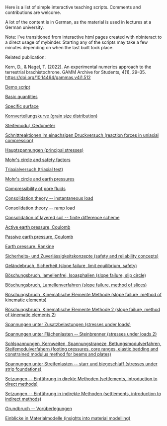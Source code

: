Here is a list of simple interactive teaching scripts. Comments and contributions are welcome.

A lot of the content is in German, as the material is used in lectures at a German university.

Note: I've transitioned from interactive html pages created with nbinteract to a direct usage of mybinder. Starting any of the scripts may take a few minutes depending on when the last built took place.

Related publication:

Kern, D., & Nagel, T. (2022). An experimental numerics approach to the terrestrial brachistochrone. GAMM Archive for Students, 4(1), 29–35. https://doi.org/10.14464/gammas.v4i1.512


[Demo script](https://mybinder.org/v2/gh/nagelt/Teaching_scripts/HEAD?labpath=demo_script.ipynb)

[Basic quantities](https://mybinder.org/v2/gh/nagelt/Teaching_scripts/HEAD?labpath=basic_quantities.ipynb)

[Specific surface](https://mybinder.org/v2/gh/nagelt/Teaching_scripts/HEAD?labpath=grain_size_demo.ipynb)

[Kornverteilungskurve (grain size distribution)](https://mybinder.org/v2/gh/nagelt/Teaching_scripts/HEAD?labpath=kornverteilungskurve.ipynb)

[Steifemodul, Oedometer](https://mybinder.org/v2/gh/nagelt/Teaching_scripts/HEAD?labpath=Steifemodul.ipynb)

[Schnittreaktionen im einachsigen Druckversuch (reaction forces in uniaxial compression)](https://mybinder.org/v2/gh/nagelt/Teaching_scripts/HEAD?labpath=Schnittreaktionen.ipynb)

[Hauptspannungen (principal stresses)](https://mybinder.org/v2/gh/nagelt/Teaching_scripts/HEAD?labpath=Hauptspannungen.ipynb)

[Mohr's circle and safety factors](https://mybinder.org/v2/gh/nagelt/Teaching_scripts/HEAD?labpath=Mohrs_circle.ipynb)

[Triaxialversuch (triaxial test)](https://mybinder.org/v2/gh/nagelt/Teaching_scripts/HEAD?labpath=Triaxialversuch.ipynb)

[Mohr's circle and earth pressures](https://mybinder.org/v2/gh/nagelt/Teaching_scripts/HEAD?labpath=Mohrs_circle_K0.ipynb)

[Compressibility of pore fluids](https://mybinder.org/v2/gh/nagelt/Teaching_scripts/HEAD?labpath=compressibility_pore_fluid.ipynb)

[Consolidation theory -- instantaneous load](https://mybinder.org/v2/gh/nagelt/Teaching_scripts/HEAD?labpath=consolidation_analytical.ipynb)

[Consolidation theory -- ramp load](https://mybinder.org/v2/gh/nagelt/Teaching_scripts/HEAD?labpath=consolidation_analytical_ramp.ipynb)

[Consolidation of layered soil -- finite difference scheme](https://mybinder.org/v2/gh/nagelt/Teaching_scripts/HEAD?labpath=Terzaghi_FD.ipynb)

[Active earth pressure, Coulomb](https://mybinder.org/v2/gh/nagelt/Teaching_scripts/HEAD?labpath=active_earth_pressure.ipynb)

[Passive earth pressure, Coulomb](https://mybinder.org/v2/gh/nagelt/Teaching_scripts/HEAD?labpath=passive_earth_pressure.ipynb)

[Earth pressure, Rankine](https://mybinder.org/v2/gh/nagelt/Teaching_scripts/HEAD?labpath=Rankine.ipynb)

[Sicherheits- und Zuverlässigkeitskonzepte (safety and reliability concepts)](https://mybinder.org/v2/gh/nagelt/Teaching_scripts/HEAD?labpath=Sicherheitskonzepte.ipynb)

[Geländebruch, Sicherheit (slope failure, limit equilibrium, safety)](https://mybinder.org/v2/gh/nagelt/Teaching_scripts/HEAD?labpath=Sicherheit_Gelaendesprung.ipynb)

[Böschungsbruch, lamellenfrei, Isoasphalien (slope failure, slip circle)](https://mybinder.org/v2/gh/nagelt/Teaching_scripts/HEAD?labpath=slope_stability.ipynb)

[Böschungsbruch, Lamellenverfahren (slope failure, method of slices)](https://mybinder.org/v2/gh/nagelt/Teaching_scripts/HEAD?labpath=slope_failure.ipynb)

[Böschungsbruch, Kinematische Elemente Methode (slope failure, method of kinematic elements)](https://mybinder.org/v2/gh/nagelt/Teaching_scripts/HEAD?labpath=KEM.ipynb)

[Böschungsbruch, Kinematische Elemente Methode 2 (slope failure, method of kinematic elements 2)](https://mybinder.org/v2/gh/nagelt/Teaching_scripts/HEAD?labpath=KEM_2.ipynb)

[Spannungen unter Zusatzbelastungen (stresses under loads)](https://mybinder.org/v2/gh/nagelt/Teaching_scripts/HEAD?labpath=stresses_under_loads.ipynb)

[Spannungen unter Flächenlasten -- Steinbrenner (stresses under loads 2)](https://mybinder.org/v2/gh/nagelt/Teaching_scripts/HEAD?labpath=stresses_steinbrenner.ipynb)

[Sohlspannungen, Kernweiten, Spannungstrapeze, Bettungsmodulverfahren, Steifemodulverfahern (footing pressures, core ranges, elastic bedding and constrained modulus method for beams and plates)](https://mybinder.org/v2/gh/nagelt/Teaching_scripts/HEAD?labpath=sohldruck.ipynb)

[Spannungen unter Streifenlasten -- starr und biegeschlaff (stresses under strip foundations)](https://mybinder.org/v2/gh/nagelt/Teaching_scripts/HEAD?labpath=Foundations_OGS.ipynb)

[Setzungen -- Einführung in direkte Methoden (settlements, introduction to direct methods)](https://mybinder.org/v2/gh/nagelt/Teaching_scripts/HEAD?labpath=settlements.ipynb)

[Setzungen -- Einführung in indirekte Methoden (settlements, introduction to indirect methods)](https://mybinder.org/v2/gh/nagelt/Teaching_scripts/HEAD?labpath=settlements_indirect.ipynb)

[Grundbruch -- Vorüberlegungen](https://mybinder.org/v2/gh/nagelt/Teaching_scripts/HEAD?labpath=Grundbruch.ipynb)

[Einblicke in Materialmodelle (insights into material modelling)](https://mybinder.org/v2/gh/nagelt/Teaching_scripts/HEAD?labpath=stress_paths.ipynb)
